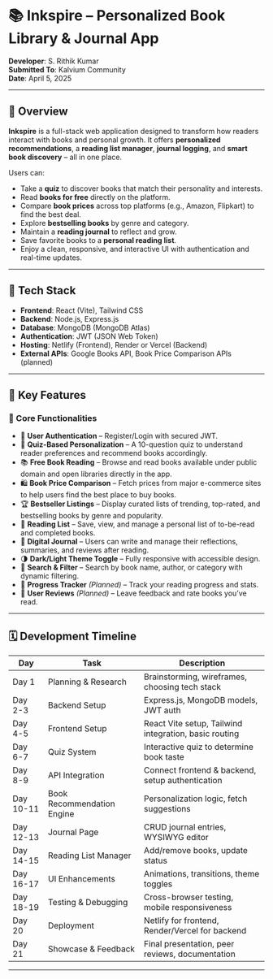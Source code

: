 # 📚 Inkspire – Personalized Book Library & Journal App

**Developer**: S. Rithik Kumar  
**Submitted To**: Kalvium Community  
**Date**: April 5, 2025

---

## 🌟 Overview

**Inkspire** is a full-stack web application designed to transform how readers interact with books and personal growth. It offers **personalized recommendations**, a **reading list manager**, **journal logging**, and **smart book discovery** – all in one place.

Users can:
- Take a **quiz** to discover books that match their personality and interests.
- Read **books for free** directly on the platform.
- Compare **book prices** across top platforms (e.g., Amazon, Flipkart) to find the best deal.
- Explore **bestselling books** by genre and category.
- Maintain a **reading journal** to reflect and grow.
- Save favorite books to a **personal reading list**.
- Enjoy a clean, responsive, and interactive UI with authentication and real-time updates.

---

## 🔧 Tech Stack

- **Frontend**: React (Vite), Tailwind CSS  
- **Backend**: Node.js, Express.js  
- **Database**: MongoDB (MongoDB Atlas)  
- **Authentication**: JWT (JSON Web Token)  
- **Hosting**: Netlify (Frontend), Render or Vercel (Backend)  
- **External APIs**: Google Books API, Book Price Comparison APIs (planned)

---

## 🧠 Key Features

### 📌 Core Functionalities
- 🔐 **User Authentication** – Register/Login with secured JWT.
- 🧠 **Quiz-Based Personalization** – A 10-question quiz to understand reader preferences and recommend books accordingly.
- 📚 **Free Book Reading** – Browse and read books available under public domain and open libraries directly in the app.
- 🛍️ **Book Price Comparison** – Fetch prices from major e-commerce sites to help users find the best place to buy books.
- 🏆 **Bestseller Listings** – Display curated lists of trending, top-rated, and bestselling books by genre and popularity.
- 📖 **Reading List** – Save, view, and manage a personal list of to-be-read and completed books.
- 📝 **Digital Journal** – Users can write and manage their reflections, summaries, and reviews after reading.
- 🌗 **Dark/Light Theme Toggle** – Fully responsive with accessible design.
- 🔎 **Search & Filter** – Search by book name, author, or category with dynamic filtering.
- 🎯 **Progress Tracker** *(Planned)* – Track your reading progress and stats.
- 💬 **User Reviews** *(Planned)* – Leave feedback and rate books you’ve read.

---

## 🗓️ Development Timeline

| Day      | Task                             | Description                                                                 |
|----------|----------------------------------|-----------------------------------------------------------------------------|
| Day 1    | Planning & Research              | Brainstorming, wireframes, choosing tech stack                              |
| Day 2-3  | Backend Setup                    | Express.js, MongoDB models, JWT auth                                        |
| Day 4-5  | Frontend Setup                   | React Vite setup, Tailwind integration, basic routing                       |
| Day 6-7  | Quiz System                      | Interactive quiz to determine book taste                                    |
| Day 8-9  | API Integration                  | Connect frontend & backend, setup authentication                            |
| Day 10-11| Book Recommendation Engine       | Personalization logic, fetch suggestions                                    |
| Day 12-13| Journal Page                     | CRUD journal entries, WYSIWYG editor                                        |
| Day 14-15| Reading List Manager             | Add/remove books, update status                                             |
| Day 16-17| UI Enhancements                  | Animations, transitions, theme toggles                                      | 
| Day 18-19| Testing & Debugging              | Cross-browser testing, mobile responsiveness                                |
| Day 20   | Deployment                       | Netlify for frontend, Render/Vercel for backend                             |
| Day 21   | Showcase & Feedback              | Final presentation, peer reviews, documentation                             |

---

